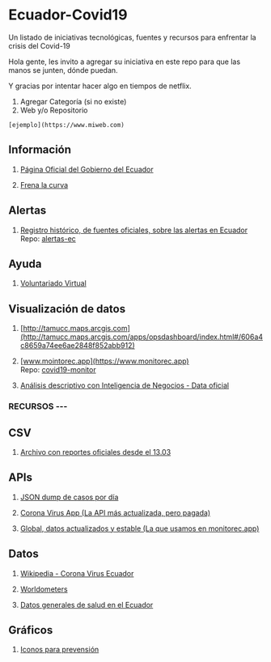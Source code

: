 # Ecuador-Covid19
Un listado de iniciativas tecnológicas, fuentes y recursos para enfrentar la crisis del Covid-19

Hola gente, les invito a agregar su iniciativa en este repo para que las manos se junten, dónde puedan.

Y gracias por intentar hacer algo en tiempos de netflix.

1. Agregar Categoría (si no existe)
2. Web y/o Repositorio

`[ejemplo](https://www.miweb.com)`

## Información

1. [Página Oficial del Gobierno del Ecuador](https://coronavirusecuador.com/)

2. [Frena la curva](https://ecuador.frenalacurva.net) 


## Alertas

1. [Registro histórico, de fuentes oficiales, sobre las alertas en Ecuador](https://alertas.ec/)
   Repo: [alertas-ec](https://github.com/mijailr/alertas.ec)

## Ayuda

1. [Voluntariado Virtual](http://voluntarios.fcr.org.ec/)


## Visualización de datos

1. [http://tamucc.maps.arcgis.com](http://tamucc.maps.arcgis.com/apps/opsdashboard/index.html#/606a4c8659a74ee6ae2848f852abb912) 

2. [www.mointorec.app](https://www.monitorec.app)  
   Repo: [covid19-monitor](https://github.com/juanmnl/covid19-monitor) 
   
3. [Análisis descriptivo con Inteligencia de Negocios - Data oficial](https://pixfall.appspot.com/)   



### RECURSOS ---

## CSV

1. [Archivo con reportes oficiales desde el 13.03](https://github.com/pablora19/COVID19_EC)

## APIs

1. [JSON dump de casos por día](https://pomber.github.io/covid19/timeseries.json)

2. [Corona Virus App (La API más actualizada, pero pagada)](https://www.notion.so/Covid-19-Coronavirus-API-d1ce9d47e64c473bbc9a034661477e84)

3. [Global, datos actualizados y estable (La que usamos en monitorec.app)](https://covid19.mathdro.id/api/)



## Datos

1. [Wikipedia - Corona Virus Ecuador](https://en.wikipedia.org/wiki/2020_coronavirus_pandemic_in_Ecuador)

2. [Worldometers](https://www.worldometers.info/coronavirus/#countries)

3. [Datos generales de salud en el Ecuador](https://www.who.int/data/gho/data/countries/country-details/GHO/ecuador?countryProfileId=e7b60e30-efb8-470b-9014-98cfb08567ea)



## Gráficos

1. [Iconos para prevensión](https://www.iconfinder.com/p/coronavirus-awareness-icons)

